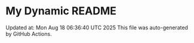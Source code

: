 # My Dynamic README
Updated at: Mon Aug 18 06:36:40 UTC 2025
This file was auto-generated by GitHub Actions.
